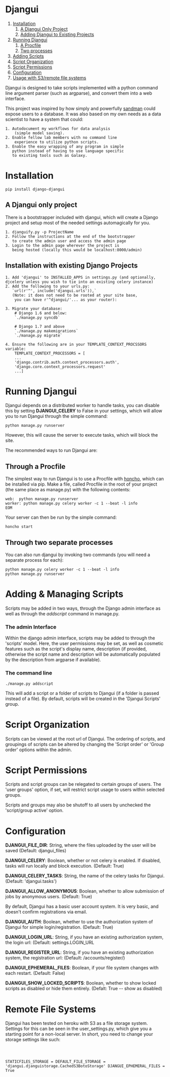 # Djangui

1. [Installation](#install)
    1. [A Djangui Only Project](#djonly)
    2. [Adding Djangui to Existing Projects](#existing)
2. [Running Djangui](#running)
    1. [A Procfile](#procfile)
    2. [Two processes](#two-procs)
3. [Adding Scripts](#adding)
4. [Script Organization](#organization)
5. [Script Permissions](#permissions)
6. [Configuration](#config)
7. [Usage with S3/remote file systems](#s3)

Djangui is designed to take scripts implemented with a python command line argument parser (such as argparse), and convert them into a web interface.
 
This project was inspired by how simply and powerfully [sandman](https://github.com/jeffknupp/sandman) could expose users to a database. 
It was also based on my own needs as a data scientist to have a system that could:
    
    1. Autodocument my workflows for data analysis
        (simple model saving).
    2. Enable fellow lab members with no command line
        experience to utilize python scripts.
    3. Enable the easy wrapping of any program in simple
       python instead of having to use language specific 
       to existing tools such as Galaxy.

# <a name="install"></a>Installation

    pip install django-djangui
    
## <a name="djonly"></a>A Djangui only project

There is a bootstrapper included with djangui, which will create a Django project and setup most of the needed settings automagically for you.

    1. djanguify.py -p ProjectName
    2. Follow the instructions at the end of the bootstrapper
       to create the admin user and access the admin page
    3. Login to the admin page wherever the project is
       being hosted (locally this would be localhost:8000/admin)
    
## <a name="existing"></a>Installation with existing Django Projects

    1. Add 'djangui' to INSTALLED_APPS in settings.py (and optionally, djcelery unless you wish to tie into an existing celery instance)
    2. Add the following to your urls.py:
       `url(r'^', include('djangui.urls')),`
       (Note: it does not need to be rooted at your site base,
        you can have r'^djangui/'... as your router):
       
    3. Migrate your database:
        # Django 1.6 and below:
        `./manage.py syncdb`
        
        # Django 1.7 and above
        `./manage.py makemigrations`
        `./manage.py migrate`
        
    4. Ensure the following are in your TEMPLATE_CONTEXT_PROCSSORS variable:
        TEMPLATE_CONTEXT_PROCESSORS = [
        ...
        'django.contrib.auth.context_processors.auth',
        'django.core.context_processors.request'
        ...]

# <a name="running"></a>Running Djangui

Djangui depends on a distributed worker to handle tasks, you can disable this by setting **DJANGUI_CELERY** to False in your settings, which will allow you to run Djangui through the simple command:

```
python manage.py runserver
```

However, this will cause the server to execute tasks, which will block the site.

The recommended ways to run Djangui are:

## <a name="procfile"></a>Through a Procfile

The simplest way to run Djangui is to use a Procfile with [honcho](https://github.com/nickstenning/honcho), which can be installed via pip. Make a file, called Procfile in the root of your project (the same place as manage.py) with the following contents:

```
web:  python manage.py runserver
worker: python manage.py celery worker -c 1 --beat -l info
EOM
```

Your server can then be run by the simple command:
```
honcho start
```

## <a name="two-procs"></a>Through two separate processes

You can also run djangui by invoking two commands (you will need a separate process for each):

```
python manage.py celery worker -c 1 --beat -l info
python manage.py runserver
```

        
# <a name="adding"></a>Adding & Managing Scripts

Scripts may be added in two ways, through the Django admin interface as well as through the *addscript* command in manage.py.

### The admin Interface

Within the django admin interface, scripts may be added to through the 'scripts' model. Here, the user permissions may be set, as
well as cosmetic features such as the script's display name, description (if provided, otherwise the script name and description
will be automatically populated by the description from argparse if available).
 
### The command line

`./manage.py addscript`

This will add a script or a folder of scripts to Djangui (if a folder is passed instead of a file).
 By default, scripts will be created in the 'Djangui Scripts' group.
 
# <a name="organization"></a>Script Organization
 
Scripts can be viewed at the root url of Djangui. The ordering of scripts, and groupings of scripts can be altered by
changing the 'Script order' or 'Group order' options within the admin.

# <a name="permissions"></a>Script Permissions
 
Scripts and script groups can be relegated to certain groups of users. The 'user groups' option, if set, will restrict script usage
to users within selected groups. 

Scripts and groups may also be shutoff to all users by unchecked the 'script/group active' option.
       
# <a name="config"></a>Configuration

**DJANGUI_FILE_DIR**: String, where the files uploaded by the user will be saved (Default: djangui_files)

**DJANGUI_CELERY**: Boolean, whether or not celery is enabled. If disabled, tasks will run locally and block execution. (Default: True)

**DJANGUI_CELERY_TASKS**: String, the name of the celery tasks for Djangui. (Default: 'djangui.tasks')

**DJANGUI_ALLOW_ANONYMOUS**: Boolean, whether to allow submission of jobs by anonymous users. (Default: True)

By default, Djangui has a basic user account system. It is very basic, and doesn't confirm registrations via email.

**DJANGUI_AUTH**: Boolean, whether to use the authorization system of Djangui for simple login/registration. (Default: True)

**DJANGUI_LOGIN_URL**: String, if you have an existing authorization system, the login url: (Default: settings.LOGIN_URL

**DJANGUI_REGISTER_URL**: String, if you have an existing authorization system, the registration url: (Default: /accounts/register/)

**DJANGUI_EPHEMERAL_FILES**: Boolean, if your file system changes with each restart. (Default: False)

**DJANGUI_SHOW_LOCKED_SCRIPTS**: Boolean, whether to show locked scripts as disabled or hide them entirely. (Defalt: True -- show as disabled)

# <a name="s3"></a>Remote File Systems

Djangui has been tested on heroku with S3 as a file storage system. Settings for this can be seen in the user_settings.py, which give you a starting point for a non-local server. In short, you need to change your storage settings like such:

<code>

STATICFILES_STORAGE = DEFAULT_FILE_STORAGE = 'djangui.djanguistorage.CachedS3BotoStorage'
DJANGUI_EPHEMERAL_FILES = True

</code>
